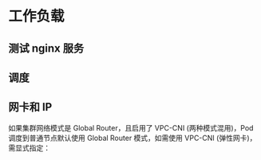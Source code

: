 # 工作负载

## 测试 nginx 服务

<Tabs>
  <TabItem value="with-service" label="Deployment+Service">
    <FileBlock file="nginx-with-service.yaml" showLineNumbers />
  </TabItem>

  <TabItem value="without-service" label="Deployment">
    <FileBlock file="nginx.yaml" showLineNumbers />
  </TabItem>
</Tabs>

## 调度

<Tabs>
  <TabItem value="eklet" label="调度到超级节点">
    <FileBlock file="nginx-eklet.yaml" showLineNumbers />
  </TabItem>

  <TabItem value="instance-type" label="调度指定机型">
    <FileBlock file="nginx-instance-type.yaml" showLineNumbers />
  </TabItem>
</Tabs>

## 网卡和 IP

<Tabs>
  <TabItem value="eni" label="声明弹性网卡(VPC-CNI)">
    如果集群网络模式是 Global Router，且启用了 VPC-CNI (两种模式混用)，Pod 调度到普通节点默认使用 Global Router 模式，如需使用 VPC-CNI (弹性网卡)，需显式指定：
    <FileBlock file="nginx-eip.yaml" showLineNumbers />
  </TabItem>

  <TabItem value="eip" label="声明使用EIP(弹性公网IP)">
    <FileBlock file="nginx-eip.yaml" showLineNumbers />
  </TabItem>

  <TabItem value="retain" label="保留EIP">
    <FileBlock file="nginx-retain-eip.yaml" showLineNumbers />
  </TabItem>
</Tabs>
